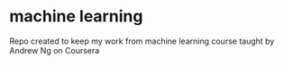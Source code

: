 # machine learning

Repo created to keep my work from machine learning course taught by Andrew Ng on Coursera
